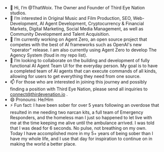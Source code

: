- 👋 Hi, I’m @ThatWoix. The Owner and Founder of Third Eye Nation studios.
- 👀 I’m interested in Original Music and Film Production, SEO, Web-Development, AI Agent Development, Cryptocurrency & Financial Markets, Digital Marketing, Social Media Management, as well as Community Development and Talent Acquisition. 
- 🌱 I’m currently working on Agent Zero, an open source project that competes with the best of AI frameworks such as OpenAI's new "operator" release. I am also currently using Agent Zero to develop The Agency System (foud in my repo list). 
- 💞️ I’m looking to collaborate on the building and development of fully functional AI Agent Team UI for the everyday person. My goal is to have a completed team of AI agents that can execute commands of all kinds, allowing for users to get everything they need from one source.
- 📫 For those who are interested in joining this journey and possibly finding a position with Third Eye Nation, please send all inquiries to connect@thirdeyenation.io .
- 😄 Pronouns: He/Him
- ⚡ Fun fact: I have been sober for over 5 years following an overdose that resulted in me needing two narcan kits, a full team of Emergency Responders, and the homeless man I just so happened to let live with me at the time keeping me alive until the ambulance arrived. I was told that I was dead for 6 seconds. No pulse, not breathing on my own. Today I have accomplished more in my 5+ years of being sober than I have my whole life, and I use that day for inspiration to continue on in making the world a better place. 
<!---
thirdeyenation/thirdeyenation is a ✨ special ✨ repository because its `README.md` (this file) appears on your GitHub profile.
You can click the Preview link to take a look at your changes.
--->
